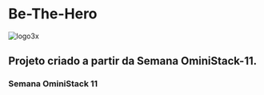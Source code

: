 # Be-The-Hero

![logo3x](https://user-images.githubusercontent.com/62043171/78095946-bbc56100-73ae-11ea-9d05-2de546dc84de.png)



## Projeto criado a partir da Semana OminiStack-11.

### Semana OminiStack 11


